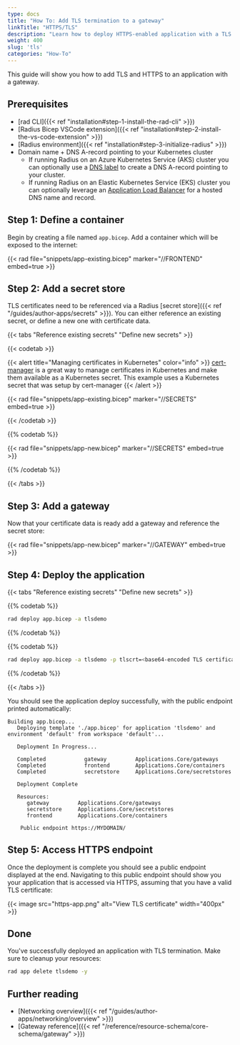 ```yaml
---
type: docs
title: "How To: Add TLS termination to a gateway"
linkTitle: "HTTPS/TLS"
description: "Learn how to deploy HTTPS-enabled application with a TLS certificate" 
weight: 400
slug: 'tls'
categories: "How-To"
---
```


This guide will show you how to add TLS and HTTPS to an application with a gateway.

## Prerequisites

- [rad CLI]({{< ref "installation#step-1-install-the-rad-cli" >}})
- [Radius Bicep VSCode extension]({{< ref "installation#step-2-install-the-vs-code-extension" >}})
- [Radius environment]({{< ref "installation#step-3-initialize-radius" >}})
- Domain name + DNS A-record pointing to your Kubernetes cluster
   - If running Radius on an Azure Kubernetes Service (AKS) cluster you can optionally use a [DNS label](https://learn.microsoft.com/azure/virtual-network/ip-services/public-ip-addresses#dns-name-label) to create a DNS A-record pointing to your cluster.
   - If running Radius on an Elastic Kubernetes Service (EKS) cluster you can optionally leverage an [Application Load Balancer](https://docs.aws.amazon.com/eks/latest/userguide/alb-ingress.html) for a hosted DNS name and record.

## Step 1: Define a container

Begin by creating a file named `app.bicep`. Add a container which will be exposed to the internet:

{{< rad file="snippets/app-existing.bicep" marker="//FRONTEND" embed=true >}}

## Step 2: Add a secret store

TLS certificates need to be referenced via a Radius [secret store]({{< ref "/guides/author-apps/secrets" >}}). You can either reference an existing secret, or define a new one with certificate data.

{{< tabs "Reference existing secrets" "Define new secrets" >}}

{{< codetab >}}

{{< alert title="Managing certificates in Kubernetes" color="info" >}}
[cert-manager](https://cert-manager.io/docs/) is a great way to manage certificates in Kubernetes and make them available as a Kubernetes secret. This example uses a Kubernetes secret that was setup by cert-manager
{{< /alert >}}


{{< rad file="snippets/app-existing.bicep" marker="//SECRETS" embed=true >}}

{{< /codetab >}}

{{% codetab %}}

{{< rad file="snippets/app-new.bicep" marker="//SECRETS" embed=true >}}

{{% /codetab %}}

{{< /tabs >}}

## Step 3: Add a gateway

Now that your certificate data is ready add a gateway and reference the secret store:

{{< rad file="snippets/app-new.bicep" marker="//GATEWAY" embed=true >}}

## Step 4: Deploy the application

{{< tabs "Reference existing secrets" "Define new secrets" >}}

{{% codetab %}}

```sh
rad deploy app.bicep -a tlsdemo
```
{{% /codetab %}}

{{% codetab %}}

```sh
rad deploy app.bicep -a tlsdemo -p tlscrt=<base64-encoded TLS certificate> -p tlskey=<base64-encoded TLS certificate private key>
```
{{% /codetab %}}

{{< /tabs >}}

You should see the application deploy successfully, with the public endpoint printed automatically:

```
Building app.bicep...
   Deploying template './app.bicep' for application 'tlsdemo' and environment 'default' from workspace 'default'...

   Deployment In Progress...

   Completed            gateway         Applications.Core/gateways
   Completed            frontend        Applications.Core/containers
   Completed            secretstore     Applications.Core/secretstores

   Deployment Complete

   Resources:
      gateway         Applications.Core/gateways
      secretstore     Applications.Core/secretstores
      frontend        Applications.Core/containers

    Public endpoint https://MYDOMAIN/
```

## Step 5: Access HTTPS endpoint

Once the deployment is complete you should see a public endpoint displayed at the end. Navigating to this public endpoint should show you your application that is accessed via HTTPS, assuming that you have a valid TLS certificate:

{{< image src="https-app.png" alt="View TLS certificate" width="400px" >}}

## Done

You've successfully deployed an application with TLS termination. Make sure to cleanup your resources:

```bash
rad app delete tlsdemo -y
```

## Further reading

- [Networking overview]({{< ref "/guides/author-apps/networking/overview" >}})
- [Gateway reference]({{< ref "/reference/resource-schema/core-schema/gateway" >}})
